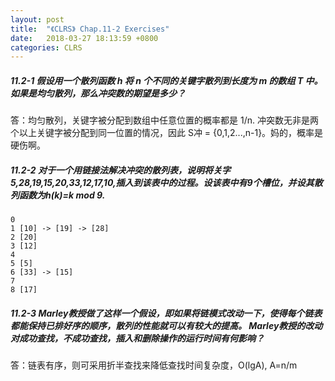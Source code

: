 ```yaml
---
layout: post
title:  "《CLRS》 Chap.11-2 Exercises"
date:   2018-03-27 18:13:59 +0800
categories: CLRS
---
```

##### **11.2-1 假设用一个散列函数 h 将 n 个不同的关键字散列到长度为 m 的数组 T 中。如果是均匀散列，那么冲突数的期望是多少？**
答：均匀散列，关键字被分配到数组中任意位置的概率都是 1/n. 冲突数无非是两个以上关键字被分配到同一位置的情况，因此 S冲 = {0,1,2...,n-1}。妈的，概率是硬伤啊。

##### **11.2-2 对于一个用链接法解决冲突的散列表，说明将关字5,28,19,15,20,33,12,17,10,插入到该表中的过程。设该表中有9个槽位，并设其散列函数为h(k)=k mod 9.**

    0
    1 [10] -> [19] -> [28]
    2 [20]
    3 [12]
    4
    5 [5]
    6 [33] -> [15]
    7
    8 [17]

##### **11.2-3 Marley教授做了这样一个假设，即如果将链模式改动一下，使得每个链表都能保持已排好序的顺序，散列的性能就可以有较大的提高。 Marley教授的改动对成功查找，不成功查找，插入和删除操作的运行时间有何影响？**
答：链表有序，则可采用折半查找来降低查找时间复杂度，O(lgA), A=n/m

